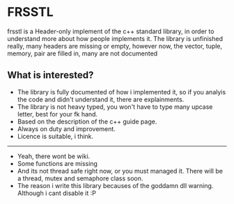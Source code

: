 # FRSSTL

frsstl is a Header-only implement of the c++ standard library, in order to understand more about how people implements it. The library is unfinished really, many headers are missing or empty, however now, the vector, tuple, memory, pair are filled in, many are not documented

## What is interested?

- The library is fully documented of how i implemented it, so if you analyis the code and didn't understand it, there are explainments.
- The library is not heavy typed, you won't have to type many upcase letter, best for your fk hand.
- Based on the description of the c++ guide page.
- Always on duty and improvement.
- Licence is suitable, i think.

---------------------------------------

- Yeah, there wont be wiki.
- Some functions are missing
- And its not thread safe right now, or you must managed it. There will be a thread, mutex and semaphore class soon.
- The reason i write this library becauses of the goddamn dll warning. Although i cant disable it :P
